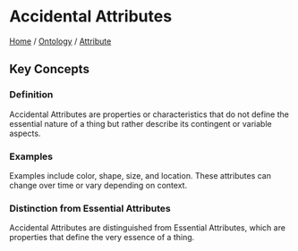 # Accidental Attributes

[Home](../../../../README.md) / [Ontology](../../../../ontology/README.md) / [Attribute](../../../ontology/attribute/README.md)

## Key Concepts

### Definition

Accidental Attributes are properties or characteristics that do not define the essential nature of a thing but rather describe its contingent or variable aspects.

### Examples

Examples include color, shape, size, and location. These attributes can change over time or vary depending on context.

### Distinction from Essential Attributes

Accidental Attributes are distinguished from Essential Attributes, which are properties that define the very essence of a thing.

